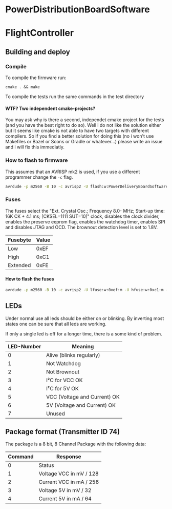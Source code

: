 # PowerDistributionBoardSoftware


# FlightController
## Building and deploy
### Compile
To compile the firmware run:
```
cmake . && make
```
To compile the tests run the same commands in the test directory
#### WTF? Two independent cmake-projects?
You may ask why is there a second, independet cmake project for the tests (and you have the best right to do so).
Well i do not like the solution either but it seems like cmake is not able to have two targets with different compilers.
So if you find a better solution for doing this (no i won't use Makefiles or Bazel or Scons or Gradle or whatever...) please write an issue and i will fix this immediatly.

### How to flash to firmware
This assumes that an AVRISP mk2 is used, if you use a different programmer
change the ```-c``` flag.
```bash
avrdude -p m2560 -B 10 -c avrisp2 -U flash:w:PowerDeliveryBoardSoftware.hex:i
```

### Fuses
The fuses select the "Ext. Crystal Osc.; Frequency 8.0-    MHz; Start-up time: 16K CK + 4.1 ms; [CKSEL=1111 SUT=10]"
clock, disables the clock divider, enables the preserve eeprom flag, enables the watchdog timer, enables SPI and disables
JTAG and OCD. The brownout detection level is set to 1.8V.

| Fusebyte | Value |
|--- | --- |
| Low | 0xEF |
| High | 0xC1 |
| Extended | 0xFE |

#### How to flash the fuses
```bash
avrdude -p m2560 -B 10 -c avrisp2 -U lfuse:w:0xef:m -U hfuse:w:0xc1:m -U efuse:w:0xfe:m
```

## LEDs
Under normal use all leds should be either on or blinking. By inverting most states one can be sure that all leds are working.

If only a single led is off for a longer time, there is a some kind of problem.

| LED-Number | Meaning |
| --- | --- |
| 0 | Alive (blinks regularly) |
| 1 | Not Watchdog |
| 2 | Not Brownout |
| 3 | I²C for VCC OK|
| 4 | I²C for 5V OK |
| 5 | VCC (Voltage and Current) OK |
| 6 | 5V (Voltage and Current) OK |
| 7 | Unused |

## Package format (Transmitter ID 74)
The package is a 8 bit, 8 Channel Package with the following data:

| Command | Response |
| --- | --- |
| 0 | Status |
| 1 | Voltage VCC in mV / 128 |
| 2 | Current VCC in mA / 256 |
| 3 | Voltage 5V in mV / 32 |
| 4 | Current 5V in mA / 64 |
